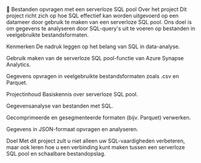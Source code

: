 📝 Bestanden opvragen met een serverloze SQL pool
Over het project
Dit project richt zich op hoe SQL effectief kan worden uitgevoerd op een datameer door gebruik te maken van een serverloze SQL pool. Ons doel is om gegevens te analyseren door SQL-query's uit te voeren op bestanden in veelgebruikte bestandsformaten.

Kenmerken
De nadruk leggen op het belang van SQL in data-analyse.

Gebruik maken van de serverloze SQL pool-functie van Azure Synapse Analytics.

Gegevens opvragen in veelgebruikte bestandsformaten zoals .csv en Parquet.

Projectinhoud
Basiskennis over serverloze SQL pool.

Gegevensanalyse van bestanden met SQL.

Gecomprimeerde en gesegmenteerde formaten (bijv. Parquet) verwerken.

Gegevens in JSON-formaat opvragen en analyseren.

Doel
Met dit project zult u niet alleen uw SQL-vaardigheden verbeteren, maar ook leren hoe u een verbinding kunt maken tussen een serverloze SQL pool en schaalbare bestandopslag.

